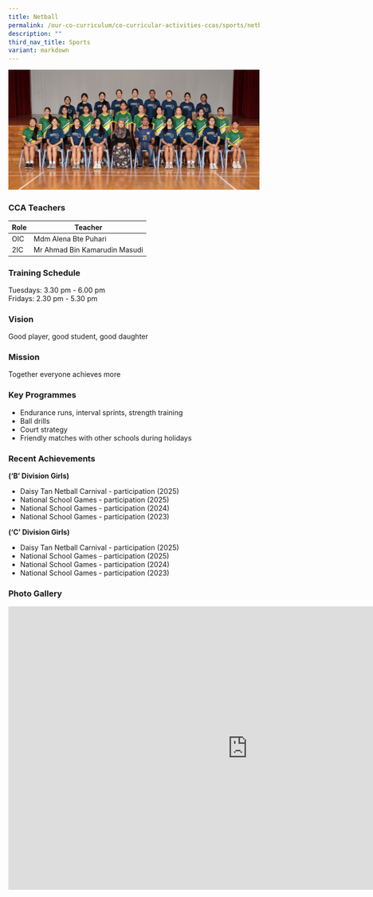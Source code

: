 ```yaml
---
title: Netball
permalink: /our-co-curriculum/co-curricular-activities-ccas/sports/netball/
description: ""
third_nav_title: Sports
variant: markdown
---
```

![](/images/Netball_2025.jpg)

### CCA Teachers

| Role | Teacher | 
| -------- | -------- | 
| OIC     | Mdm Alena Bte Puhari     | 
| 2IC     | Mr Ahmad Bin Kamarudin Masudi    | 


### Training Schedule
Tuesdays: 3.30 pm - 6.00 pm <br>
Fridays: 2.30 pm - 5.30 pm

### Vision
Good player, good student, good daughter

### Mission
Together everyone achieves more

### Key Programmes
*   Endurance runs, interval sprints, strength training
*   Ball drills
*   Court strategy
*   Friendly matches with other schools during holidays

### Recent Achievements 
<strong> (‘B’ Division Girls) </strong>
*   Daisy Tan Netball Carnival - participation (2025)
*   National School Games - participation (2025)
*   National School Games - participation (2024)
*   National School Games - participation (2023)
  
<strong> (‘C’ Division Girls) </strong>
*   Daisy Tan Netball Carnival - participation (2025)
*   National School Games - participation (2025)
*   National School Games - participation (2024)
*   National School Games - participation (2023)

### Photo Gallery
<iframe allowfullscreen="true" height="569" width="960" frameborder="0" src="https://docs.google.com/presentation/d/e/2PACX-1vQ7u--xG-DsWoLqhleBUdZYWfhObfduqrtXVvd8UsBbENnHKSkbx27qDDsyaRwRKrbnET9LdbBl55MY/pubembed?start=true&amp;loop=true&amp;delayms=3000"></iframe>